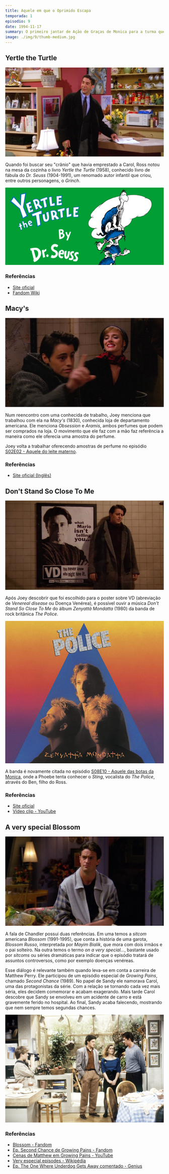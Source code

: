 ```yaml
---
title: Aquele em que o Oprimido Escapa
temporada: 1
episodio: 9
date: 1994-11-17
summary: O primeiro jantar de Ação de Graças de Monica para a turma queima, porque vão todos à cobertura para ver um balão que se solta do desfile.
image: ./img/9/thumb-medium.jpg
---
```


## Yertle the Turtle

![Yertle the Turtle](./img/9/yertle-the-turtle.png)

<cena>
  <ross
    original="- Hey, hey, Yertle the Turtle. A classic."
    traducao="- A Tartaruga Yertle. Um clássico."
  />
</cena>

Quando foi buscar seu "crânio" que havia emprestado a Carol, Ross notou na mesa
da cozinha o livro *Yertle the Turtle* (1958), conhecido livro de fábula do
*Dr. Seuss* (1904-1991), um renomado autor infantil que criou, entre outros
personagens, o *Grinch*.

![Yertle the Turtle - Livro](./img/9/yertle-the-turtle-book.png)

### Referências

- [Site oficial](https://www.seussville.com/characters/yertle-the-turtle/)
- [Fandom Wiki](https://seuss.fandom.com/wiki/Yertle_the_Turtle_and_Other_Stories)

## Macy's

![Macy's](./img/9/macys.png)

<cena>
  <joey
    original="- We used to work together."
    traducao="- Nós trabalhávamos juntos."
  />
  <dialogo
    :imagem="require('~/assets/img/obsession-girl.png')"
    cor-fundo="bg-orange-200"
    original="- We did?"
    traducao="- Trabalhamos?"
  />
  <joey
    original="- Yeah, at Macy's. You're the Obsession girl, right? I was the Aramis guy."
    traducao="- Na Macy's. Era a garota Obsession, certo? Eu era o cara Aramis."
  />
</cena>

Num reencontro com uma conhecida de trabalho, Joey menciona que trabalhou com ela
na *Macy's* (1830), conhecida loja de departamento americana. Ele menciona
*Obsession* e *Aramis*, ambos perfumes que podem ser comprados na loja. O
movimento que ele faz com a mão faz referência a maneira como ele oferecia
uma amostra do perfume.

Joey volta a trabalhar oferecendo amostras de perfume no episódio
[S02E02 - Aquele do leite materno](/temporada/2/episodio/2/).

### Referências

- [Site oficial (Inglês)](https://www.macysinc.com/about/history)

## Don't Stand So Close To Me

![Don't Stand So Close To Me](./img/9/dont-stand-so-close-to-me.png)

Após Joey descobrir que foi escolhido para o poster sobre VD (abreviação
de *Venereal disease* ou Doença Venérea), é possível ouvir a música
*Don't Stand So Close To Me* do álbum *Zenyattà Mondatta* (1980) da
banda de rock britânica *The Police*.

![Zenyattà Mondatta](./img/9/zenyatta-mondatta.jpg)

A banda é novamente citada no episódio [S08E10 - Aquele das botas da Monica](/temporada/8/episodio/10/), onde a Phoebe tenta conhecer o *Sting*, vocalista do *The Police*,
através do Ben, filho do Ross.

### Referências

- [Site oficial](https://www.thepolice.com/zenyatta-mondatta)
- [Vídeo clip - YouTube](https://www.youtube.com/watch?v=KNIZofPB8ZM)

## A very special Blossom

![Blossom](./img/9/blossom.png)

<cena>
  <joey
    original="- Set another place for Thanksgiving. My entire family thinks I have VD."
    traducao="- Vou jantar aqui. Minha família acha que tenho doença venérea."
  />
  <chandler
    original="- Tonight, on a very special Blossom."
    traducao="- Esta noite, em um capítulo muito especial de Blossom."
  />
</cena>

A fala de Chandler possui duas referências. Em uma temos a *sitcom* americana
*Blossom* (1991-1995), que conta a história de uma garota, *Blossom Russo*,
interpretada por *Mayim Bialik*, que mora com dois irmãos e o pai solteiro.
Na outra temos o termo *on a very special...*, bastante usado por *sitcoms*
ou séries dramáticas para indicar que o episódio tratará de assuntos controversos,
como por exemplo doenças venéreas.

Esse diálogo é relevante também quando leva-se em conta a carreira de Matthew Perry.
Ele participou de um episódio especial de *Growing Pains*, chamado
*Second Chance* (1989). No papel de Sandy ele namorava Carol, uma das protagonistas
da série. Com a relação se tornando cada vez mais séria, eles decidem comemorar
e acabam exagerando. Mais tarde Carol descobre que Sandy se envolveu em um acidente
de carro e está gravemente ferido no hospital. Ao final, Sandy acaba falecendo,
mostrando que nem sempre temos segundas chances.

![Cena de Second Chance - Growing Pains](./img/9/growing-pains-second-chance.jpg)

### Referências

- [Blossom - Fandom](https://blossompedia.fandom.com/)
- [Ep. Second Chance de Growing Pains - Fandom](https://growing-pains.fandom.com/wiki/Second_Chance)
- [Cenas de Matthew em Growing Pains - YouTube](https://www.youtube.com/watch?v=o1nO-k1cw-w)
- [Very especial episodes - Wikipédia](https://en.wikipedia.org/wiki/Very_special_episode)
- [Ep. The One Where Underdog Gets Away comentado - Genius](https://genius.com/Friends-tv-the-one-where-underdog-gets-away-annotated)
